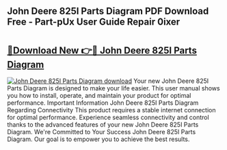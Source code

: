 ## John Deere 825I Parts Diagram PDF Download Free - Part-pUx User Guide Repair 0ixer

# <h2><a href="http://dfhw17j.blite.top/?on=John+Deere+825I+Parts+Diagram">🔗Download New 👉🔴 John Deere 825I Parts Diagram</a></h2>

[![John Deere 825I Parts Diagram download](https://i.imgur.com/lujVjoI.png)](http://dfhw17j.blite.top/?on=John+Deere+825I+Parts+Diagram)
Your new John Deere 825I Parts Diagram is designed to make your life easier. This user manual shows you how to install, operate, and maintain your product for optimal performance. Important Information John Deere 825I Parts Diagram Regarding Connectivity This product requires a stable internet connection for optimal performance. Experience seamless connectivity and control thanks to the advanced features of your new John Deere 825I Parts Diagram. We're Committed to Your Success John Deere 825I Parts Diagram. Our goal is to empower you to achieve the best results.
